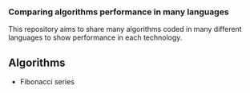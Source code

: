 ### Comparing algorithms performance in many languages
This repository aims to share many algorithms coded in many different languages to show performance in each technology.

## Algorithms
- Fibonacci series